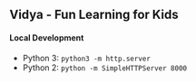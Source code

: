 ## Vidya - Fun Learning for Kids

#### Local Development
- Python 3: `python3 -m http.server`
- Python 2: `python -m SimpleHTTPServer 8000`
